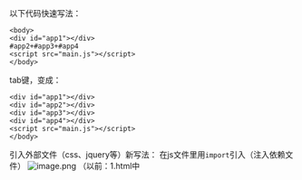 以下代码快速写法：
```
<body>
<div id="app1"></div>
#app2+#app3+#app4
<script src="main.js"></script>
</body>
```
tab键，变成：
```
<div id="app1"></div>
<div id="app2"></div>
<div id="app3"></div>
<div id="app4"></div>
<script src="main.js"></script>
</body>
```
引入外部文件（css、jquery等）新写法：
在js文件里用`import`引入（注入依赖文件）
![image.png](https://upload-images.jianshu.io/upload_images/12081122-b2f480422c0fb119.png?imageMogr2/auto-orient/strip%7CimageView2/2/w/1240)
（以前：1.html中<script>、<link>标签引入；2. css中@import "路径"引入。（这个相比于js里引入性能比较低，一般不用））
引入JQuery：
先初始化，避免以后改动影响到配置文件，出错。
```
npm init -y
npm install jquery / npm i jquery  缩写
或者（推荐使用yarn）
yarn init -y
yarn add jquery
```
init之后会默认生成一个初始化配置文件
![image.png](https://upload-images.jianshu.io/upload_images/12081122-fa51dbdd707b438b.png?imageMogr2/auto-orient/strip%7CimageView2/2/w/1240)
![image.png](https://upload-images.jianshu.io/upload_images/12081122-5aa107b7512a6470.png?imageMogr2/auto-orient/strip%7CimageView2/2/w/1240)
![image.png](https://upload-images.jianshu.io/upload_images/12081122-56fa5401b5348431.png?imageMogr2/auto-orient/strip%7CimageView2/2/w/1240)

验证MVC
![image.png](https://upload-images.jianshu.io/upload_images/12081122-8b6ace7d8d23965f.png?imageMogr2/auto-orient/strip%7CimageView2/2/w/1240)

功能：每个模块像一个工具，用户使用的时候感觉几个模块都是互相独立的。
小bug，不并排，两个宽度是476，整个paga宽度是935，相差17个像素——滚动条的宽度（14-19）
如果发现差值是14到19之间，那就是滚动条导致的。
![image.png](https://upload-images.jianshu.io/upload_images/12081122-38ae6e77daed0fcc.png?imageMogr2/auto-orient/strip%7CimageView2/2/w/1240)
那怎么办呢
可以把body干掉，但这样做始终不太好
![image.png](https://upload-images.jianshu.io/upload_images/12081122-67a765eb78b72484.png?imageMogr2/auto-orient/strip%7CimageView2/2/w/1240)
还可以给父级加上width: 100vw;([参考：https://stackoverrun.com/cn/q/8124122](https://stackoverrun.com/cn/q/8124122))
![image.png](https://upload-images.jianshu.io/upload_images/12081122-85cf240ea4df9bae.png?imageMogr2/auto-orient/strip%7CimageView2/2/w/1240)

![image.png](https://upload-images.jianshu.io/upload_images/12081122-67e1ab34b2330b98.png?imageMogr2/auto-orient/strip%7CimageView2/2/w/1240)
现在main.js里面的代码分工不太好
![image.png](https://upload-images.jianshu.io/upload_images/12081122-3520d2c71a1f8df7.png?imageMogr2/auto-orient/strip%7CimageView2/2/w/1240)
模块化操作，功能分离，main.js只做收集依赖文件，引入html的功能
![image.png](https://upload-images.jianshu.io/upload_images/12081122-024e4b4bfd1abe24.png?imageMogr2/auto-orient/strip%7CimageView2/2/w/1240)
![image.png](https://upload-images.jianshu.io/upload_images/12081122-9be92377a0a4a24f.png?imageMogr2/auto-orient/strip%7CimageView2/2/w/1240)
给tab分页添加点击事件

![image.png](https://upload-images.jianshu.io/upload_images/12081122-16d0bef50fb63b0b.png?imageMogr2/auto-orient/strip%7CimageView2/2/w/1240)
![image.png](https://upload-images.jianshu.io/upload_images/12081122-b4dce5ccea408df1.png?imageMogr2/auto-orient/strip%7CimageView2/2/w/1240)
![image.png](https://upload-images.jianshu.io/upload_images/12081122-7ea8dbc368971be9.png?imageMogr2/auto-orient/strip%7CimageView2/2/w/1240)
但是永远都不要用.css这种写法
![image.png](https://upload-images.jianshu.io/upload_images/12081122-c77c4e03565db4e3.png?imageMogr2/auto-orient/strip%7CimageView2/2/w/1240)
也永远都不要用.show.hide，哈哈哈
用什么呢
用class，js就不参与css的工作了，上面的写法都是在js里写css代码，我们要写样式行为相分离的代码风格
（记住一句话：JS永远都不要操作CSS）
![image.png](https://upload-images.jianshu.io/upload_images/12081122-25c74cddf6572636.png?imageMogr2/auto-orient/strip%7CimageView2/2/w/1240)
一开始默认显示一个：
可以在html里面改
![image.png](https://upload-images.jianshu.io/upload_images/12081122-cbc09bcca381a0ea.png?imageMogr2/auto-orient/strip%7CimageView2/2/w/1240)
也可以一开始自己点一下.trigger手动调用
![image.png](https://upload-images.jianshu.io/upload_images/12081122-61a9c9a941cee35b.png?imageMogr2/auto-orient/strip%7CimageView2/2/w/1240)
所以main.js还可以再优化，只引入js和必要的css
![image.png](https://upload-images.jianshu.io/upload_images/12081122-5cbcd65719033902.png?imageMogr2/auto-orient/strip%7CimageView2/2/w/1240)
第三个模块，点击动画
vh、vw可以不对应height和width写啊
![image.png](https://upload-images.jianshu.io/upload_images/12081122-0b4292fa620f6373.png?imageMogr2/auto-orient/strip%7CimageView2/2/w/1240)
![image.png](https://upload-images.jianshu.io/upload_images/12081122-b58c4f2424c08e90.png?imageMogr2/auto-orient/strip%7CimageView2/2/w/1240)
![image.png](https://upload-images.jianshu.io/upload_images/12081122-f8d8a50d0ce3370d.png?imageMogr2/auto-orient/strip%7CimageView2/2/w/1240)
就只是一个相对单位，看相对于谁而已
![image.png](https://upload-images.jianshu.io/upload_images/12081122-fc3aaabf48e1a282.png?imageMogr2/auto-orient/strip%7CimageView2/2/w/1240)
![image.png](https://upload-images.jianshu.io/upload_images/12081122-a0cbac4d1c5b6d13.png?imageMogr2/auto-orient/strip%7CimageView2/2/w/1240)

